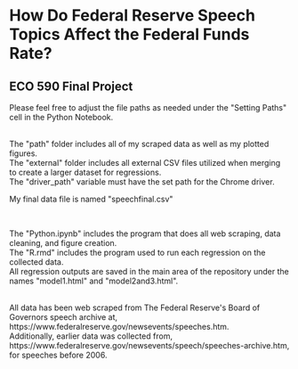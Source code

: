 # How Do Federal Reserve Speech Topics Affect the Federal Funds Rate?
## ECO 590 Final Project

Please feel free to adjust the file paths as needed under the "Setting Paths" cell in the Python Notebook.

<br>
The "path" folder includes all of my scraped data as well as my plotted figures.
<br>
The "external" folder includes all external CSV files utilized when merging to create a larger dataset for regressions.
<br>
The "driver_path" variable must have the set path for the Chrome driver.

My final data file is named "speechfinal.csv"

<br>

The "Python.ipynb" includes the program that does all web scraping, data cleaning, and figure creation.
<br>
The "R.rmd" includes the program used to run each regression on the collected data.
<br>
All regression outputs are saved in the main area of the repository under the names "model1.html" and "model2and3.html".

<br>
All data has been web scraped from The Federal Reserve's Board of Governors speech archive at, https://www.federalreserve.gov/newsevents/speeches.htm.
<br>
Additionally, earlier data was collected from, https://www.federalreserve.gov/newsevents/speech/speeches-archive.htm, for speeches before 2006.
